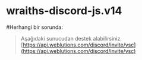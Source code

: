# wraiths-discord-js.v14
 

#Herhangi bir sorunda:
> ⁠Aşağıdaki sunucudan destek alabilirsiniz.
> [https://api.weblutions.com/discord/invite/vsc](https://api.weblutions.com/discord/invite/vsc)
